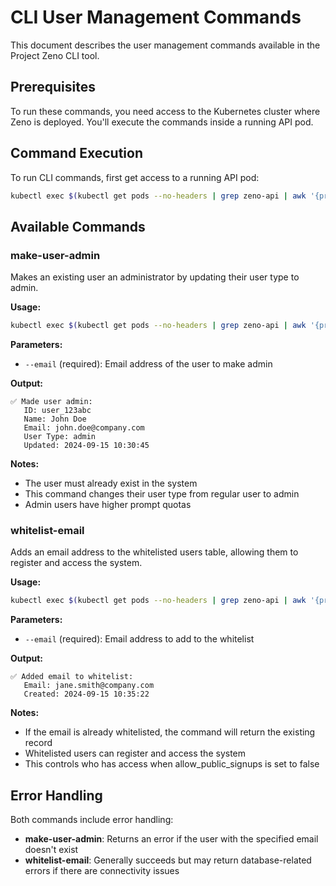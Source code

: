 # CLI User Management Commands

This document describes the user management commands available in the Project Zeno CLI tool.

## Prerequisites

To run these commands, you need access to the Kubernetes cluster where Zeno is deployed. You'll execute the commands inside a running API pod.

## Command Execution

To run CLI commands, first get access to a running API pod:

```bash
kubectl exec $(kubectl get pods --no-headers | grep zeno-api | awk '{print $1}' | head -1) -- uv run python src/cli.py <command>
```

## Available Commands

### make-user-admin

Makes an existing user an administrator by updating their user type to admin.

**Usage:**
```bash
kubectl exec $(kubectl get pods --no-headers | grep zeno-api | awk '{print $1}' | head -1) -- uv run python src/cli.py make-user-admin --email admin@example.com
```

**Parameters:**
- `--email` (required): Email address of the user to make admin

**Output:**
```
✅ Made user admin:
   ID: user_123abc
   Name: John Doe
   Email: john.doe@company.com
   User Type: admin
   Updated: 2024-09-15 10:30:45
```

**Notes:**
- The user must already exist in the system
- This command changes their user type from regular user to admin
- Admin users have higher prompt quotas

### whitelist-email

Adds an email address to the whitelisted users table, allowing them to register and access the system.

**Usage:**
```bash
kubectl exec $(kubectl get pods --no-headers | grep zeno-api | awk '{print $1}' | head -1) -- uv run python src/cli.py whitelist-email --email user@example.com
```

**Parameters:**
- `--email` (required): Email address to add to the whitelist

**Output:**
```
✅ Added email to whitelist:
   Email: jane.smith@company.com
   Created: 2024-09-15 10:35:22
```

**Notes:**
- If the email is already whitelisted, the command will return the existing record
- Whitelisted users can register and access the system
- This controls who has access when allow_public_signups is set to false

## Error Handling

Both commands include error handling:

- **make-user-admin**: Returns an error if the user with the specified email doesn't exist
- **whitelist-email**: Generally succeeds but may return database-related errors if there are connectivity issues
